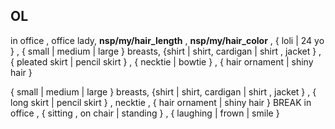 ## OL

in office ,  office lady,  __nsp/my/hair_length__ , __nsp/my/hair_color__ , { loli | 24 yo } , { small | medium | large } breasts,  {shirt | shirt,  cardigan | shirt , jacket  } ,  { pleated skirt |  pencil skirt } , { necktie | bowtie } , { hair ornament | shiny hair }

 { small | medium | large } breasts,  {shirt | shirt,  cardigan | shirt , jacket  } ,  { long skirt  |  pencil skirt } , necktie , { hair ornament | shiny hair }  BREAK   in office , { sitting , on chair | standing } , { laughing | frown | smile  } 


 